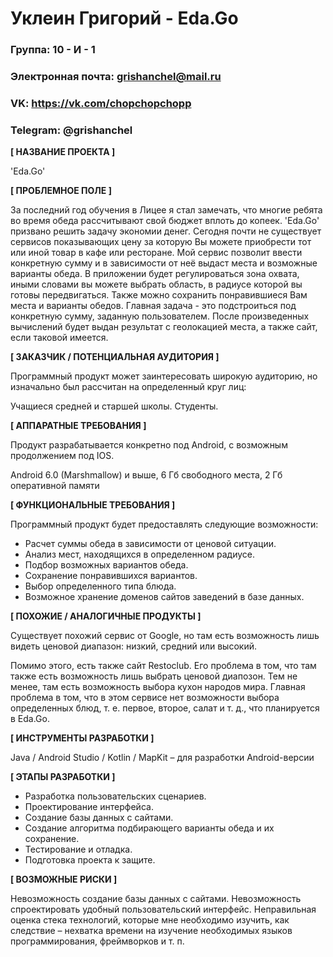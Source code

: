 # Уклеин Григорий - Eda.Go

### Группа: 10 - И - 1
### Электронная почта: grishanchel@mail.ru
### VK: https://vk.com/chopchopchopp
### Telegram: @grishanchel

**[ НАЗВАНИЕ ПРОЕКТА ]**

'Eda.Go'

**[ ПРОБЛЕМНОЕ ПОЛЕ ]**

За последний год обучения в Лицее я стал замечать, что многие ребята во время обеда рассчитывают свой бюджет вплоть до копеек. 'Eda.Go' призвано решить задачу экономии денег.
Сегодня почти не существует сервисов показывающих цену за которую Вы можете приобрести тот или иной товар в кафе или ресторане. Мой сервис позволит ввести конкретную сумму и в зависимости от неё выдаст места и возможные варианты обеда.
В приложении будет регулироваться зона охвата, иными словами вы можете выбрать область, в радиусе которой вы готовы передвигаться. Также можно сохранить понравившиеся Вам места и варианты обедов.
Главная задача - это подстроиться под конкретную сумму, заданную пользователем. После произведенных вычислений будет выдан результат с геолокацией места, а также сайт, если таковой имеется.


**[ ЗАКАЗЧИК / ПОТЕНЦИАЛЬНАЯ АУДИТОРИЯ ]**

Программный продукт может заинтересовать широкую аудиторию, но изначально был рассчитан на определенный круг лиц:

Учащиеся средней и старшей школы.
Студенты.

**[ АППАРАТНЫЕ ТРЕБОВАНИЯ ]**

Продукт разрабатывается конкретно под Android, с возможным продолжением под IOS.

Android 6.0 (Marshmallow) и выше, 6 Гб свободного места, 2 Гб оперативной памяти

**[ ФУНКЦИОНАЛЬНЫЕ ТРЕБОВАНИЯ ]**

Программный продукт будет предоставлять следующие возможности:

* Расчет суммы обеда в зависимости от ценовой ситуации.
* Анализ мест, находящихся в определенном радиусе.
* Подбор возможных вариантов обеда.
* Сохранение понравившихся вариантов.
* Выбор определенного типа блюда.
* Возможное хранение доменов сайтов заведений в базе данных.


**[ ПОХОЖИЕ / АНАЛОГИЧНЫЕ ПРОДУКТЫ ]**

Существует похожий сервис от Google, но там есть возможность лишь видеть ценовой диапазон: низкий, средний или высокий.

Помимо этого, есть также сайт Restoclub. Его проблема в том, что там также есть возможность лишь выбрать ценовой диапозон. 
Тем не менее, там есть возможность выбора кухон народов мира. Главная проблема в том, что в этом сервисе нет возможности выбора определенных блюд, т. е. первое, второе, салат и т. д., что планируется в Eda.Go.

**[ ИНСТРУМЕНТЫ РАЗРАБОТКИ ]**

Java / Android Studio / Kotlin / MapKit – для разработки Android-версии

**[ ЭТАПЫ РАЗРАБОТКИ ]**

* Разработка пользовательских сценариев.
* Проектирование интерфейса.
* Создание базы данных с сайтами.
* Создание алгоритма подбирающего варианты обеда и их сохранение.
* Тестирование и отладка.
* Подготовка проекта к защите.

**[ ВОЗМОЖНЫЕ РИСКИ ]**

Невозможность создание базы данных с сайтами.
Невозможность спроектировать удобный пользовательский интерфейс.
Неправильная оценка стека технологий, которые мне необходимо изучить, как следствие – нехватка времени на изучение необходимых языков программирования, фреймворков и т. п.
